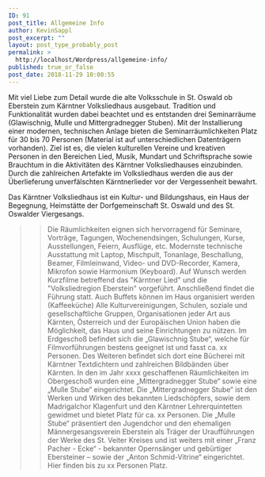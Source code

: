 ```yaml
---
ID: 91
post_title: Allgemeine Info
author: KevinSappl
post_excerpt: ""
layout: post_type_probably_post
permalink: >
  http://localhost/Wordpress/allgemeine-info/
published: true_or_false
post_date: 2018-11-29 10:00:55
---
```

Mit viel Liebe zum Detail wurde die alte Volksschule in St. Oswald ob Eberstein zum Kärntner Volksliedhaus ausgebaut. 
Tradition und Funktionalität wurden dabei beachtet und es entstanden drei Seminarräume (Glawischnig, Mulle und Mittergradnegger Stuben). Mit der Installierung einer modernen, technischen Anlage bieten die Seminarräumlichkeiten Platz für 30 bis 70 Personen (Material ist auf unterschiedlichen Datenträgern vorhanden). 
Ziel ist es, die vielen kulturellen Vereine und kreativen Personen in den Bereichen Lied, Musik, Mundart und Schriftsprache sowie Brauchtum in die Aktivitäten des Kärntner Volksliedhauses einzubinden. Durch die zahlreichen Artefakte im Volksliedhaus werden die aus der Überlieferung unverfälschten Kärntnerlieder vor der Vergessenheit bewahrt. 

Das Kärntner Volksliedhaus ist ein Kultur- und Bildungshaus, ein Haus der Begegnung, Heimstätte der Dorfgemeinschaft St. Oswald und des St. Oswalder Viergesangs. 
>> Die Räumlichkeiten eignen sich hervorragend für Seminare, Vorträge, Tagungen, Wochenendsingen, Schulungen, Kurse, Ausstellungen, Feiern, Ausflüge, etc.
>> Modernste technische Ausstattung mit Laptop, Mischpult, Tonanlage, Beschallung, Beamer, Filmleinwand, Video- und DVD-Recorder, Kamera, Mikrofon sowie Harmonium (Keyboard).
>> Auf Wunsch werden Kurzfilme betreffend das "Kärntner Lied" und die "Volksliedregion Eberstein" vorgeführt. Anschließend findet die Führung statt.
>> Auch Buffets können im Haus organisiert werden (Kaffeeküche)
Alle Kulturvereinigungen, Schulen, soziale und gesellschaftliche Gruppen, Organisationen jeder Art aus Kärnten, Österreich und der Europäischen Union haben die Möglichkeit, das Haus und seine Einrichtungen zu nützen.
Im Erdgeschoß befindet sich die „Glawischnig Stube“, welche für Filmvorführungen bestens geeignet ist und fasst ca. xx Personen. Des Weiteren befindet sich dort eine Bücherei mit Kärntner Textdichtern und zahlreichen Bildbänden über Kärnten.
In den im Jahr xxxx geschaffenen Räumlichkeiten im Obergeschoß wurden eine „Mittergradnegger Stube“ sowie eine „Mulle Stube“ eingerichtet.
Die „Mittergradnegger Stube“ ist den Werken und Wirken des bekannten Liedschöpfers, sowie dem Madrigalchor Klagenfurt und den Kärntner Lehrerquintetten gewidmet und bietet Platz für ca. xx Personen. 
Die „Mulle Stube“ präsentiert den Jugendchor und den ehemaligen Männergesangsverein Eberstein als Träger der Uraufführungen der Werke des St. Veiter Kreises und ist weiters mit einer „Franz Pacher - Ecke“ - bekannter Opernsänger und gebürtiger Ebersteiner – sowie der „Anton Schmid-Vitrine“ eingerichtet. Hier finden bis zu xx Personen Platz.

